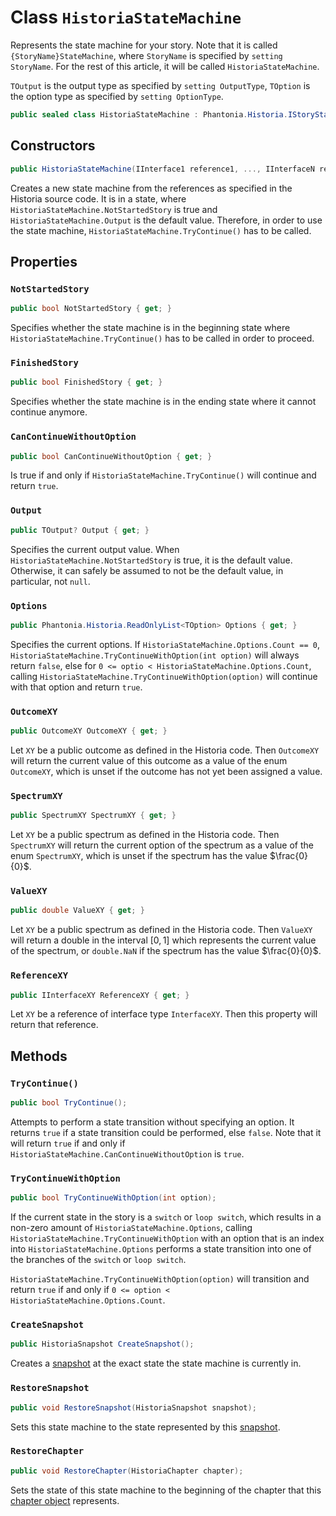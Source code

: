 # Class `HistoriaStateMachine`
Represents the state machine for your story. Note that it is called `{StoryName}StateMachine`, where `StoryName` is specified by `setting StoryName`. For the rest of this article, it will be called `HistoriaStateMachine`.

`TOutput` is the output type as specified by `setting OutputType`, `TOption` is the option type as specified by `setting OptionType`.

```cs
public sealed class HistoriaStateMachine : Phantonia.Historia.IStoryStateMachine<TOutput, TOption>
```

## Constructors
```cs
public HistoriaStateMachine(IInterface1 reference1, ..., IInterfaceN referenceN);
```

Creates a new state machine from the references as specified in the Historia source code. It is in a state, where `HistoriaStateMachine.NotStartedStory` is true and `HistoriaStateMachine.Output` is the default value. Therefore, in order to use the state machine, `HistoriaStateMachine.TryContinue()` has to be called.

## Properties
### `NotStartedStory`
```cs
public bool NotStartedStory { get; }
```

Specifies whether the state machine is in the beginning state where `HistoriaStateMachine.TryContinue()` has to be called in order to proceed.

### `FinishedStory`
```cs
public bool FinishedStory { get; }
```

Specifies whether the state machine is in the ending state where it cannot continue anymore.

### `CanContinueWithoutOption`
```cs
public bool CanContinueWithoutOption { get; }
```

Is true if and only if `HistoriaStateMachine.TryContinue()` will continue and return `true`.

### `Output`
```cs
public TOutput? Output { get; }
```

Specifies the current output value. When `HistoriaStateMachine.NotStartedStory` is true, it is the default value. Otherwise, it can safely be assumed to not be the default value, in particular, not `null`.

### `Options`
```cs
public Phantonia.Historia.ReadOnlyList<TOption> Options { get; }
```

Specifies the current options. If `HistoriaStateMachine.Options.Count == 0`, `HistoriaStateMachine.TryContinueWithOption(int option)` will always return `false`, else for `0 <= optio < HistoriaStateMachine.Options.Count`, calling `HistoriaStateMachine.TryContinueWithOption(option)` will continue with that option and return `true`.

### `OutcomeXY`
```cs
public OutcomeXY OutcomeXY { get; }
```

Let `XY` be a public outcome as defined in the Historia code. Then `OutcomeXY` will return the current value of this outcome as a value of the enum `OutcomeXY`, which is unset if the outcome has not yet been assigned a value.

### `SpectrumXY`
```cs
public SpectrumXY SpectrumXY { get; }
```

Let `XY` be a public spectrum as defined in the Historia code. Then `SpectrumXY` will return the current option of the spectrum as a value of the enum `SpectrumXY`, which is unset if the spectrum has the value $\frac{0}{0}$.

### `ValueXY`
```cs
public double ValueXY { get; }
```

Let `XY` be a public spectrum as defined in the Historia code. Then `ValueXY` will return a double in the interval $[0, 1]$ which represents the current value of the spectrum, or `double.NaN` if the spectrum has the value $\frac{0}{0}$.

### `ReferenceXY`
```cs
public IInterfaceXY ReferenceXY { get; }
```

Let `XY` be a reference of interface type `InterfaceXY`. Then this property will return that reference.

## Methods
### `TryContinue()`
```cs
public bool TryContinue();
```

Attempts to perform a state transition without specifying an option. It returns `true` if a state transition could be performed, else `false`. Note that it will return `true` if and only if `HistoriaStateMachine.CanContinueWithoutOption` is `true`.

### `TryContinueWithOption`
```cs
public bool TryContinueWithOption(int option);
```

If the current state in the story is a `switch` or `loop switch`, which results in a non-zero amount of `HistoriaStateMachine.Options`, calling `HistoriaStateMachine.TryContinueWithOption` with an option that is an index into `HistoriaStateMachine.Options` performs a state transition into one of the branches of the `switch` or `loop switch`.

`HistoriaStateMachine.TryContinueWithOption(option)` will transition and return `true` if and only if `0 <= option < HistoriaStateMachine.Options.Count`.

### `CreateSnapshot`
```cs
public HistoriaSnapshot CreateSnapshot();
```

Creates a [snapshot](HistoriaSnapshot.md) at the exact state the state machine is currently in.

### `RestoreSnapshot`
```cs
public void RestoreSnapshot(HistoriaSnapshot snapshot);
```

Sets this state machine to the state represented by this [snapshot](HistoriaSnapshot.md).

### `RestoreChapter`
```cs
public void RestoreChapter(HistoriaChapter chapter);
```

Sets the state of this state machine to the beginning of the chapter that this [chapter object](HistoriaChapter.md) represents.
